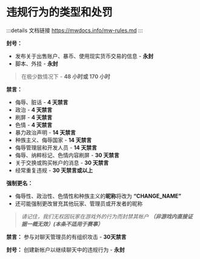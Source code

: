 # 违规行为的类型和处罚

:::details 文档链接
https://mwdocs.info/mw-rules.md
:::

**封号：**

- 发布关于出售账户、暴币、使用现实货币交易的信息 - **永封**
- 脚本、外挂 - **永封**
>在极少数情况下 - **48 小时或 170 小时**

**禁言：**

- 侮辱、脏话 - **4 天禁言**
- 政治 - **4 天禁言**
- 刷屏 - **4 天禁言**
- 色情 - **4 天禁言**
- 暴力政治声明 - **14 天禁言**
- 种族主义、侮辱国家 - **14 天禁言**
- 侮辱管理层和开发人员 - **14 天禁言**
- 侮辱、纳粹标记、色情内容刷屏 - **30 天禁言**
- 关于交换或购买帐户的消息 - **30 天禁言**
- 经常重复违规 - **30 天禁言或以上**

**强制更名：**

- 侮辱性、政治性、色情性和种族主义的**昵称**将改为 **“CHANGE_NAME”**
- 还可能强制更改冒充其他玩家、管理员或开发者的昵称

>*请记住，我们无权因玩家在游戏外的行为而封禁其帐户
>**（非游戏内直接证据一概无效）(本条不适用于赛事）***

**禁言：** 参与对聊天管理员的有组织攻击 - **30天禁言**

**封号：** 创建新帐户以继续聊天中的违规行为 - **永封**
